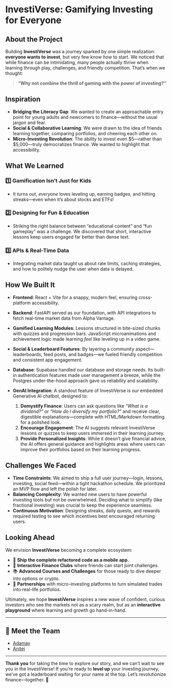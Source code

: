 # **InvestiVerse: Gamifying Investing for Everyone**  

## **About the Project**  

Building **InvestiVerse** was a journey sparked by one simple realization: **everyone wants to invest**, but very few know *how* to start. We noticed that while finance can be intimidating, many people actually *thrive* when learning through play, challenges, and friendly competition. That’s when we thought:  

> **“Why not combine the thrill of gaming with the power of investing?”**  

## **Inspiration**  

- **Bridging the Literacy Gap**: We wanted to create an approachable entry point for young adults and newcomers to finance—without the usual jargon and fear.  
- **Social & Collaborative Learning**: We were drawn to the idea of friends learning together, comparing portfolios, and cheering each other on.  
- **Micro-Investing Revolution**: The ability to invest even $5—rather than $5,000—truly democratizes finance. We wanted to highlight that accessibility.  

## **What We Learned**  

### 1️⃣ **Gamification Isn’t Just for Kids**  
   - It turns out, *everyone* loves leveling up, earning badges, and hitting streaks—even when it’s about stocks and ETFs!  

### 2️⃣ **Designing for Fun & Education**  
   - Striking the right balance between “educational content” and “fun gameplay” was a challenge. We discovered that short, interactive lessons keep users engaged far better than dense text.  

### 3️⃣ **APIs & Real-Time Data**  
   - Integrating market data taught us about rate limits, caching strategies, and how to politely nudge the user when data is delayed.  

## **How We Built It**  

- **Frontend**: React + Vite for a snappy, modern feel, ensuring cross-platform accessibility.  
- **Backend**: FastAPI served as our foundation, with API integrations to fetch real-time market data from Alpha Vantage.  
- **Gamified Learning Modules**: Lessons structured in bite-sized chunks with quizzes and progression bars. JavaScript microanimations and achievement logic made learning *feel* like leveling up in a video game.  
- **Social & Leaderboard Features**: By layering a community aspect—leaderboards, feed posts, and badges—we fueled friendly competition and consistent app engagement.  
- **Database**: Supabase handled our database and storage needs. Its built-in authentication features made user management a breeze, while the Postgres under-the-hood approach gave us reliability and scalability.  
- **GenAI Integration**: A standout feature of InvestiVerse is our embedded Generative AI chatbot, designed to:  

  1. **Demystify Finance**: Users can ask questions like *“What is a dividend?”* or *“How do I diversify my portfolio?”* and receive clear, digestible explanations—complete with HTML/Markdown formatting for a polished look.  
  2. **Encourage Engagement**: The AI suggests relevant InvestiVerse lessons or quizzes to keep users immersed in their learning journey.  
  3. **Provide Personalized Insights**: While it doesn’t give financial advice, the AI offers general guidance and highlights areas where users can improve their portfolios based on their learning progress.  

## **Challenges We Faced**  

- **Time Constraints**: We aimed to ship a full user journey—login, lessons, investing, social feed—within a tight hackathon schedule. We prioritized an MVP flow and left the polish for later.  
- **Balancing Complexity**: We wanted new users to have powerful investing tools but not be overwhelmed. Deciding what to simplify (like fractional investing) was crucial to keep the experience seamless.  
- **Continuous Motivation**: Designing streaks, daily quests, and rewards required testing to see which incentives best encouraged returning users.  

## **Looking Ahead**  

We envision **InvestiVerse** becoming a complete ecosystem:  

- 📱 **Ship the complete refactored code as a mobile app.**  
- 🤝 **Interactive Finance Clubs** where friends can start joint challenges.  
- 📚 **Advanced Courses and Challenges** for those ready to dive deeper into options or crypto.  
- 🔗 **Partnerships** with micro-investing platforms to turn simulated trades into real-life portfolios.  

Ultimately, we hope **InvestiVerse** inspires a new wave of confident, curious investors who see the markets not as a scary realm, but as an **interactive playground** where learning and growth go hand-in-hand.  

---

## **👥 Meet the Team**  

- [Adamay](https://github.com/mannadamay12)  
- [Anitej](https://github.com/codeup729)  

---

**Thank you** for taking the time to explore our story, and we can’t wait to see you in the InvestiVerse! If you’re ready to **level up** your investing journey, we’ve got a leaderboard waiting for your name at the top. Let’s revolutionize finance—together. 🚀  
